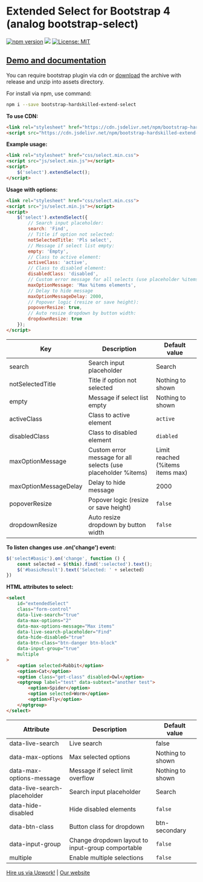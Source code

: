 # Extended Select for Bootstrap 4 (analog bootstrap-select)

[![npm version](https://badge.fury.io/js/bootstrap-hardskilled-extend-select.svg)](https://badge.fury.io/js/bootstrap-hardskilled-extend-select) [![](https://data.jsdelivr.com/v1/package/npm/bootstrap-hardskilled-extend-select/badge?style=rounded)](https://www.jsdelivr.com/package/npm/bootstrap-hardskilled-extend-select) [![License: MIT](https://img.shields.io/badge/License-MIT-yellow.svg)](https://github.com/hardskilled/bootstrap-hardskilled-extend-select/blob/master/LICENSE)

## [Demo and documentation](https://hardskilled.github.io/bootstrap-hardskilled-extend-select/docs/)

You can require bootstrap plugin via cdn or [download](https://github.com/hardskilled/bootstrap-hardskilled-extend-select/releases) the archive with release and unzip into assets directory.

For install via npm, use command:
```bash
npm i --save bootstrap-hardskilled-extend-select
```

**To use CDN:**
```html
<link rel="stylesheet" href="https://cdn.jsdelivr.net/npm/bootstrap-hardskilled-extend-select@1/css/select.min.css">
<script src="https://cdn.jsdelivr.net/npm/bootstrap-hardskilled-extend-select@1/js/select.min.js"></script>
```

**Example usage:**

```html
<link rel="stylesheet" href="css/select.min.css">
<script src="js/select.min.js"></script>
<script>
    $('select').extendSelect();
</script>
```

**Usage with options:**
```html
<link rel="stylesheet" href="css/select.min.css">
<script src="js/select.min.js"></script>
<script>
    $('select').extendSelect({
        // Search input placeholder:
        search: 'Find',
        // Title if option not selected:
        notSelectedTitle: 'Pls select',
        // Message if select list empty:
        empty: 'Empty',
        // Class to active element:
        activeClass: 'active',
        // Class to disabled element:
        disabledClass: 'disabled',
        // Custom error message for all selects (use placeholder %items):
        maxOptionMessage: 'Max %items elements',
        // Delay to hide message
        maxOptionMessageDelay: 2000,
        // Popover logic (resize or save height):
        popoverResize: true,
        // Auto resize dropdown by button width:
        dropdownResize: true
    });
</script>
```

| Key | Description | Default value |
| --- | --- | --- |
| search | Search input placeholder | Search |
| notSelectedTitle | Title if option not selected | Nothing to shown |
| empty | Message if select list empty | Nothing to shown |
| activeClass | Class to active element | `active` |
| disabledClass | Class to disabled element | `diabled` |
| maxOptionMessage | Custom error message for all selects (use placeholder %items) | Limit reached (%items items max) |
| maxOptionMessageDelay | Delay to hide message | 2000 |
| popoverResize | Popover logic (resize or save height) | `false` |
| dropdownResize | Auto resize dropdown by button width | `false` |

**To listen changes use .on('change') event:**
```javascript
$('select#basic').on('change', function () {
    const selected = $(this).find(':selected').text();
    $('#basicResult').text('Selected: ' + selected)
})
```

**HTML attributes to select:**
```html
<select 
    id="extendedSelect" 
    class="form-control" 
    data-live-search="true"
    data-max-options="2"
    data-max-options-message="Max items"
    data-live-search-placeholder="Find"
    data-hide-disabled="true"
    data-btn-class="btn-danger btn-block"
    data-input-group="true"
    multiple
>
    <option selected>Rabbit</option>
    <option>Cat</option>
    <option class="get-class" disabled>Owl</option>
    <optgroup label="test" data-subtext="another test">
        <option>Spider</option>
        <option selected>Worm</option>
        <option>Fly</option>
    </optgroup>
</select>
```

| Attribute | Description | Default value |
| --- | --- | --- |
| data-live-search | Live search | false |
| data-max-options | Max selected options | Nothing to shown |
| data-max-options-message | Message if select limit overflow | Nothing to shown |
| data-live-search-placeholder | Search input placeholder | Search |
| data-hide-disabled | Hide disabled elements | `false` |
| data-btn-class | Button class for dropdown | btn-secondary |
| data-input-group | Change dropdown layout to input-group comportable | `false` |
| multiple | Enable multiple selections | `false` |


[Hire us via Upwork!](https://www.upwork.com/o/companies/_~01b5cde52d5f4ead84/) | [Our website](https://hardskilled.com)
